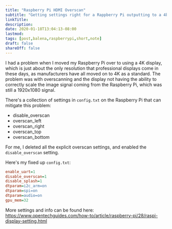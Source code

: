 ```yaml
---
title: "Raspberry Pi HDMI Overscan"
subtitle: "Getting settings right for a Rappberry Pi outputting to a 4k display (and others)"
linkTitle:
description:
date: 2020-01-18T13:04:13-08:00
lastmod:
tags: [post,balena,raspberrypi,short,note]
draft: false
shareOff: false
---
```


I had a problem when I moved my Raspberry Pi over to using a 4K display, which is just about the only resolution that professional displays come in these days, as manufacturers have all moved on to 4K as a standard. The problem was with overscanning and the display not having the ability to correctly scale the image signal coming from the Raspberry Pi, which was still a 1920x1080 signal.

There's a collection of settings in `config.txt` on the Raspberry Pi that can mitigate this problem:

- disable_overscan
- overscan_left
- overscan_right
- overscan_top
- overscan_bottom

For me, I deleted all the explicit overscan settings, and enabled the `disable_overscan` setting. 

Here's my fixed up `config.txt`:

```ini
enable_uart=1
disable_overscan=1
disable_splash=1
dtparam=i2c_arm=on
dtparam=spi=on
dtparam=audio=on
gpu_mem=32
```

More settings and info can be found here: <https://www.opentechguides.com/how-to/article/raspberry-pi/28/raspi-display-setting.html>
